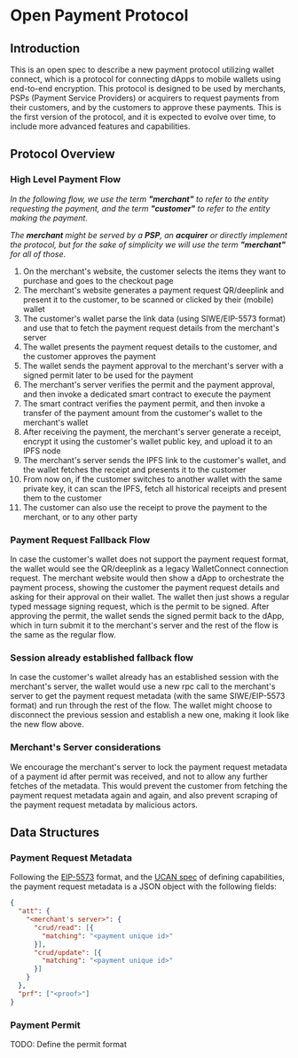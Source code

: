 # Open Payment Protocol

## Introduction
This is an open spec to describe a new payment protocol utilizing wallet connect, which is a protocol for connecting dApps to mobile wallets using end-to-end encryption. 
This protocol is designed to be used by merchants, PSPs (Payment Service Providers) or acquirers to request payments from their customers, and by the customers to approve these payments.
This is the first version of the protocol, and it is expected to evolve over time, to include more advanced features and capabilities.

## Protocol Overview

### High Level Payment Flow

*In the following flow, we use the term **"merchant"** to refer to the entity requesting the payment, and the term **"customer"** to refer to the entity making the payment.*

*The **merchant** might be served by a **PSP**, an **acquirer** or directly implement the protocol, but for the sake of simplicity we will use the term **"merchant"** for all of those*.

1. On the merchant's website, the customer selects the items they want to purchase and goes to the checkout page
2. The merchant's website generates a payment request QR/deeplink and present it to the customer, to be scanned or clicked by their (mobile) wallet
3. The customer's wallet parse the link data (using SIWE/EIP-5573 format) and use that to fetch the payment request details from the merchant's server
4. The wallet presents the payment request details to the customer, and the customer approves the payment
5. The wallet sends the payment approval to the merchant's server with a signed permit later to be used for the payment
6. The merchant's server verifies the permit and the payment approval, and then invoke a dedicated smart contract to execute the payment
7. The smart contract verifies the payment permit, and then invoke a transfer of the payment amount from the customer's wallet to the merchant's wallet
8. After receiving the payment, the merchant's server generate a receipt, encrypt it using the customer's wallet public key, and upload it to an IPFS node
9. The merchant's server sends the IPFS link to the customer's wallet, and the wallet fetches the receipt and presents it to the customer
10. From now on, if the customer switches to another wallet with the same private key, it can scan the IPFS, fetch all historical receipts and present them to the customer
11. The customer can also use the receipt to prove the payment to the merchant, or to any other party

### Payment Request Fallback Flow

In case the customer's wallet does not support the payment request format, the wallet would see the QR/deeplink as a legacy WalletConnect connection request.
The merchant website would then show a dApp to orchestrate the payment process, showing the customer the payment request details and asking for their approval on their wallet.
The wallet then just shows a regular typed message signing request, which is the permit to be signed.
After approving the permit, the wallet sends the signed permit back to the dApp, which in turn submit it to the merchant's server and the rest of the flow is the same as the regular flow.

### Session already established fallback flow

In case the customer's wallet already has an established session with the merchant's server, 
the wallet would use a new rpc call to the merchant's server to get the payment request metadata (with the same SIWE/EIP-5573 format) and run through the rest of the flow.
The wallet might choose to disconnect the previous session and establish a new one, making it look like the new flow above.

### Merchant's Server considerations

We encourage the merchant's server to lock the payment request metadata of a payment id after permit was received, and not to allow any further fetches of the metadata.
This would prevent the customer from fetching the payment request metadata again and again, and also prevent scraping of the payment request metadata by malicious actors.

## Data Structures

### Payment Request Metadata
Following the [EIP-5573](https://eips.ethereum.org/EIPS/eip-5573) format, and the [UCAN spec](https://github.com/ucan-wg/spec) of defining capabilities, the payment request metadata is a JSON object with the following fields:
```json
{
  "att": {
    "<merchant's server>": {
      "crud/read": [{
        "matching": "<payment unique id>"
      }],
      "crud/update": [{
        "matching": "<payment unique id>"
      }]
    }
  },
  "prf": ["<proof>"]
}
```

### Payment Permit

TODO: Define the permit format
